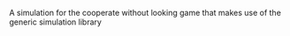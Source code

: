 A simulation for the cooperate without looking game that makes use of the generic simulation library
